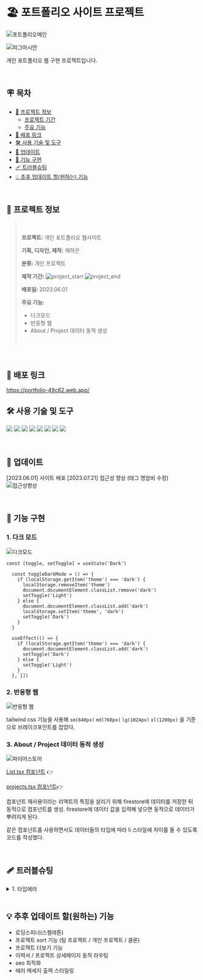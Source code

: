 # 🏖 포트폴리오 사이트 프로젝트
![포트폴리오메인](https://firebasestorage.googleapis.com/v0/b/portfolio-49c62.appspot.com/o/May-28-2023%2000-26-51.gif?alt=media&token=884c11e3-969a-40f6-92fc-c18e5ed04c2c)

![피그마시안](https://cdn.discordapp.com/attachments/619875492820025356/1122880073037516880/image.png)

개인 포트폴리오 웹 구현 프로젝트입니다.

<br/>

## 🪧 목차
- [📝 프로젝트 정보](#-프로젝트-정보)
  - [프로젝트 기간](#프로젝트-기간)
  - [주요 기능](#주요-기능)
- [🚀 배포 링크](#-배포-링크)
- [🛠 사용 기술 및 도구](#-사용-기술-및-도구)
- [🔨 업데이트](#-업데이트)
- [🎨 기능 구현](#-기능-구현)
- [🩹 트러블슈팅](#-트러블슈팅)
- [💡 추후 업데이트 할(원하는) 기능](#-추후-업데이트-할원하는-기능)

<br/>

## 📝 프로젝트 정보
> <br/>
>
> **프로젝트:** 개인 포트폴리오 웹사이트
>
> **기획, 디자인, 제작:** 채하은
>
> **분류:** 개인 프로젝트
>
> **제작 기간:** ![project_start](https://img.shields.io/badge/Project%20start-2023--05--23-green) ![project_end](https://img.shields.io/badge/Project%20end-2023--05--28-orange)
>
> **배포일:** 2023.06.01
>
> **주요 기능:** 
> - 다크모드
> - 반응형 웹
> - About / Project 데이터 동적 생성
> <br/>
>

<br/>

## 🚀 배포 링크
https://portfolio-49c62.web.app/

## 🛠 사용 기술 및 도구

<img src="https://img.shields.io/badge/Vite-646CFF?style=for-the-badge&logo=vite&logoColor=white"/> <img src="https://img.shields.io/badge/React-61DAFB?style=for-the-badge&logo=React&logoColor=white"/> <img src="https://img.shields.io/badge/TypeScript-3178C6?style=for-the-badge&logo=typescript&logoColor=white"/> <img src="https://img.shields.io/badge/TailwindCSS-06B6D4?style=for-the-badge&logo=tailwindcss&logoColor=white"/> <img src="https://img.shields.io/badge/Firebase-FFCA28?style=for-the-badge&logo=firebase&logoColor=white"/> <img src="https://img.shields.io/badge/StoryBook-FF4785?style=for-the-badge&logo=storybook&logoColor=white"/> <img src="https://img.shields.io/badge/Figma-F24E1E?style=for-the-badge&logo=figma&logoColor=white"/> <img src="https://img.shields.io/badge/Github-181717?style=for-the-badge&logo=github&logoColor=white"/>

<br/>

## 🔨 업데이트
[2023.06.01] 사이트 배포
[2023.07.21] 접근성 향상 (태그 명암비 수정)
![접근성향상](https://cdn.discordapp.com/attachments/619875492820025356/1131943804832858132/image.png)

<br/>

## 🎨 기능 구현
### 1. 다크 모드
![다크모드](https://firebasestorage.googleapis.com/v0/b/portfolio-49c62.appspot.com/o/May-28-2023%2022-48-27.gif?alt=media&token=427d2e6c-8eeb-4eb0-ba51-ea8c2cc753c2)
```tsx
const [toggle, setToggle] = useState('Dark')

  const toggleDarkMode = () => {
    if (localStorage.getItem('theme') === 'dark') {
      localStorage.removeItem('theme')
      document.documentElement.classList.remove('dark')
      setToggle('Light')
    } else {
      document.documentElement.classList.add('dark')
      localStorage.setItem('theme', 'dark')
      setToggle('Dark')
    }
  }

  useEffect(() => {
    if (localStorage.getItem('theme') === 'dark') {
      document.documentElement.classList.add('dark')
      setToggle('Dark')
    } else {
      setToggle('Light')
    }
  }, [])
```

### 2. 반응형 웹
![반응형 웹](https://firebasestorage.googleapis.com/v0/b/portfolio-49c62.appspot.com/o/May-28-2023%2022-50-18.gif?alt=media&token=a8605fd3-68da-4786-8a44-a924bb7463eb)

tailwind css 기능을 사용해 `sm(640px)` `md(768px)` `lg(1024px)` `xl(1280px)` 을 기준으로 브레이크포인트를 잡았다.

### 3. About / Project 데이터 동적 생성
![파이어스토어](https://firebasestorage.googleapis.com/v0/b/portfolio-49c62.appspot.com/o/%E1%84%89%E1%85%B3%E1%84%8F%E1%85%B3%E1%84%85%E1%85%B5%E1%86%AB%E1%84%89%E1%85%A3%E1%86%BA%202023-05-28%20%E1%84%8B%E1%85%A9%E1%84%92%E1%85%AE%2010.54.40.png?alt=media&token=7c97ebb9-571c-4cbb-833b-05364f91c0d8)

[List.tsx 컴포넌트](https://github.com/chaehaeun/my-portfolio/blob/main/src/components/UI/List/List.tsx) 👉

[projects.tsx 컴포넌트](https://github.com/chaehaeun/my-portfolio/blob/main/src/components/UI/Project/Project.tsx)👉

컴포넌트 재사용이라는 리액트의 특징을 살리기 위해 firestore에 데이터를 저장한 뒤 동적으로 컴포넌트를 생성. firestore에 데이터 값을 입력해 넣으면 동적으로 데이터가 뿌려지게 된다.

같은 컴포넌트를 사용하면서도 데이터들의 타입에 따라 li 스타일에 차이를 둘 수 있도록 코드를 작성했다.

<br/>

## 🩹 트러블슈팅
<details>
<summary> 1. 타입에러 </summary>
- 임시로 지정해놓은 데이터 타입 any를 수정하는 과정에서 무한 타입에러와 마주함.

```tsx
const [aboutData, setAboutData] = useState<any>([])
```
를
```tsx
const [projectData, setProjectData] = useState<DocumentData[]>([]); // DocumentData[]는 firestore 자체에서 지원하는 타입
```
로 수정했으나, 

> '(data: DataType, index: number) => JSX.Element' 형식의 인수는 '(value: DocumentData, index: number, array: DocumentData[]) => Element' 형식의 매개 변수에 할당될 수 없습니다.
  'data' 및 'value' 매개 변수의 형식이 호환되지 않습니다.
    'DocumentData' 형식에 'DataType' 형식의 projects, date, description, techStack 외 2개 속성이 없습니다.ts(2345)
(parameter) data: DataType

라는 에러와 함께 여전히 문제가 해결되지 않았다.

원인을 찾아본 결과 DocumentData 형식은 DataType의 필수 속성인 projects, date, description, techStack 외에 다른 속성을 갖지 않기 때문이었다.

```tsx
interface DataType extends DocumentData {
  projects: string
  date: string
  description: string
  techStack: string[]
  tag: string[]
  github?: string
  notion?: string
  imgURL: string
  deploy?: string
} // 
```
DataType를 DocumentData를 상속하도록 확장하여 DataType이 DocumentData의 모든 속성을 포함하면서 추가적인 속성을 정의할 수 있게 변경했다.

```tsx
const querySnapshot = await getDocs(projectQuery)
const dataQuery = querySnapshot.docs.map(doc => doc.data() as DataType)
```

또, dataQuery에서 doc.data()를 as DataType로 형변환하여 타입을 맞추어 data prop으로 사용되는 데이터의 타입을 DataType로 일치시켰다.

</details>

<br/>

## 💡 추후 업데이트 할(원하는) 기능
- 로딩스피너(스켈레톤)
- 프로젝트 sort 기능 (팀 프로젝트 / 개인 프로젝트 / 클론)
- 프로젝트 더보기 기능
- 이력서 / 프로젝트 상세페이지 동적 라우팅
- seo 최적화
- 에러 메세지 출력 스타일링